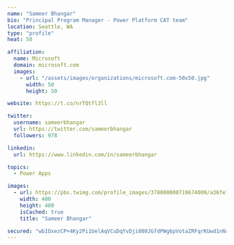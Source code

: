 ```yaml
---
name: "Sameer Bhangar"
bio: "Principal Program Manager - Power Platform CAT team"
location: Seattle, WA
type: "profile"
heat: 50

affiliation:
  name: Microsoft
  domain: microsoft.com
  images:
    - url: "/assets/images/organizations/microsoft.com-50x50.jpg"
      width: 50
      height: 50

website: https://t.co/nrTQtfl3ll

twitter:
  username: sameerbhangar
  url: https://twitter.com/sameerbhangar
  followers: 978

linkedin:
  url: https://www.linkedin.com/in/sameerbhangar

topics:
  - Power Apps

images:
  - url: https://pbs.twimg.com/profile_images/378800000719674009/a36fe7ddfab1778b76e5793772e43798_400x400.jpeg
    width: 400
    height: 400
    isCached: true
    title: "Sameer Bhangar"

secured: "wbIOxezCP+4Ky2Pi1UelAqVCuDqYvDji080JGfdPWg6pVotaZRFqrKUwd1nNrY17U1PCkVecdeveq9cGLVZ3L6EReQoQJoINuRayWPeaKP6jLE6evyklSRCNsJ5MphymDlN8fnF5G4KGBns3vRPW7C92YFQr2R9qgkoVoB5NJlaWUUXlALuSMS4pXlxwM9+H9wQifNiYcFqzhNywoYdLQUkYMmq2eJFzDtqfuoIGViiYZITT7/ADIofdD/Jbqc9AvatIrNZEnNoKuZW4uaIKfB7XiwbnqToqGMeNlPthGWEjfFIzMn7siugqJuVbVauTjewN8N5AzOjzH2HM5f5h/3pvZHMYpylPjcGKhe1bvUP7NthlIHUm3ZiYxlwukYLdY+lRvfIAyEUfehqmEpxDMA==;t94TZn8M0rlEx9H/RKa9HQ=="
---
```


